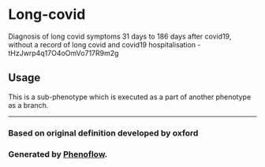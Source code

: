 # Long-covid

Diagnosis of long covid symptoms 31 days to 186 days after covid19, without a record of long covid and covid19 hospitalisation - tHzJwrp4q17O4oOmVo717R9m2g

## Usage

This is a sub-phenotype which is executed as a part of another phenotype as a branch.

***

### Based on original definition developed by oxford
### Generated by [Phenoflow](https://kclhi.org/phenoflow).

